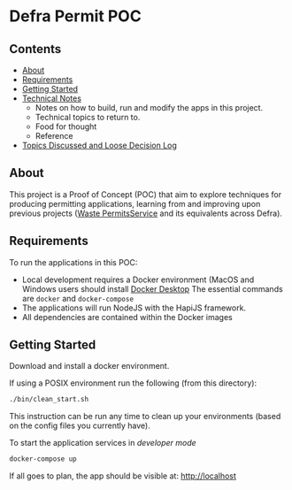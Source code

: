 # Defra Permit POC

## Contents

- [About](#about)
- [Requirements](#requirements)
- [Getting Started](#getting-started)
- [Technical Notes](./docs/technical/)
  - Notes on how to build, run and modify the apps in this project.
  - Technical topics to return to.
  - Food for thought
  - Reference
- [Topics Discussed and Loose Decision Log](./topics/)

## About

This project is a Proof of Concept (POC) that aim to explore
techniques for producing permitting applications, learning from and
improving upon previous projects
([Waste PermitsService](https://github.com/DEFRA/waste-permits)
and its equivalents across Defra).



## Requirements

To run the applications in this POC:

* Local development requires a Docker environment (MacOS and
  Windows users should install
  [Docker Desktop](https://www.docker.com/get-started)
  The essential commands are `docker` and `docker-compose`
* The applications will run NodeJS with the HapiJS framework.
* All dependencies are contained within the Docker images

## Getting Started

Download and install a docker environment.

If using a POSIX environment run the following (from this
directory):

```sh
./bin/clean_start.sh
```

This instruction can be run any time to clean up your environments
(based on the config files you currently have).

To start the application services in _developer mode_
```sh
docker-compose up
```

If all goes to plan, the app should be visible at:
[http://localhost](http://localhost)



